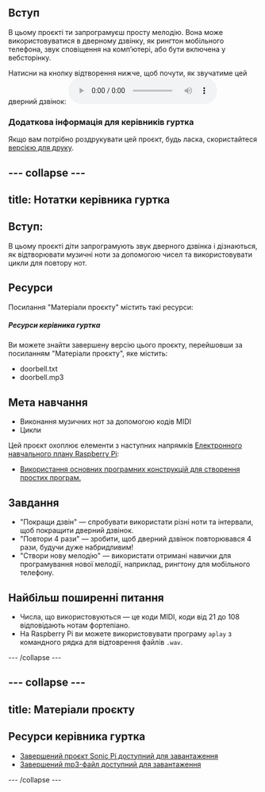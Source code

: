 ## Вступ

В цьому проєкті ти запрограмуєш просту мелодію. Вона може використовуватися в дверному дзвінку, як рингтон мобільного телефона, звук сповіщення на комп’ютері, або бути включена у вебсторінку.

<div id="audio-preview" class="pdf-hidden">
  Натисни на кнопку відтворення нижче, щоб почути, як звучатиме цей дверний дзвінок: <audio controls preload> <source src="resources/doorbell.mp3" type="audio/mpeg"> Твій браузер не підтримує елемент <code>audio</code>. </audio>
</div>

### Додаткова інформація для керівників гуртка

Якщо вам потрібно роздрукувати цей проєкт, будь ласка, скористайтеся [версією для друку](https://projects.raspberrypi.org/uk-UA/projects/compose-tune/print).

--- collapse ---
---
title: Нотатки керівника гуртка
---
## Вступ:

В цьому проєкті діти запрограмують звук дверного дзвінка і дізнаються, як відтворювати музичні ноти за допомогою чисел та використовувати цикли для повтору нот.

## Ресурси

Посилання "Матеріали проєкту" містить такі ресурси:

##### Ресурси керівника гуртка

Ви можете знайти завершену версію цього проєкту, перейшовши за посиланням "Матеріали проєкту", яке містить:

* doorbell.txt
* doorbell.mp3

## Мета навчання

* Виконання музичних нот за допомогою кодів MIDI
* Цикли

Цей проєкт охоплює елементи з наступних напрямків [Електронного навчального плану Raspberry Pi](https://rpf.io/curriculum):

* [Використання основних програмних конструкцій для створення простих програм.](https://www.raspberrypi.org/curriculum/programming/creator)

## Завдання

* "Покращи дзвін" — спробувати використати різні ноти та інтервали, щоб покращити дверний дзвінок.
* "Повтори 4 рази" — зробити, щоб дверний дзвінок повторювався 4 рази, будучи дуже набридливим!
* "Створи нову мелодію" — використати отримані навички для програмування нової мелодії, наприклад, рингтону для мобільного телефону.

## Найбільш поширенні питання

* Числа, що використовуються — це коди MIDI, коди від 21 до 108 відповідають нотам фортепіано.
* На Raspberry Pi ви можете використовувати програму `aplay` з командного рядка для відтоврення файлів `.wav`.

--- /collapse ---

--- collapse ---
---
title: Матеріали проєкту
---
## Ресурси керівника гуртка

* [Завершений проєкт Sonic Pi доступний для завантаження](resources/doorbell.txt)
* [Завершений mp3-файл доступний для завантаження](resources/doorbell.mp3)

--- /collapse ---